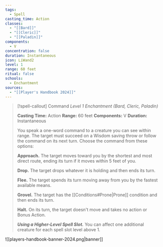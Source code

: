 ```yaml
---
tags:
  - Spell
casting_time: Action
classes:
  - "[[Bard]]"
  - "[[Cleric]]"
  - "[[Paladin]]"
components:
  - V
concentration: false
duration: Instantaneous
icon: LiWand2
level: 1
range: 60 feet
ritual: false
schools:
  - Enchantment
sources: 
  - "[[Player's Handbook 2024]]"
---
```

>[!spell-callout] Command
>_Level 1 Enchantment (Bard, Cleric, Paladin)_
>
>**Casting Time:** Action
>**Range:** 60 feet
>**Components:** V
>**Duration:** Instantaneous
>
>You speak a one-word command to a creature you can see within range. The target must succeed on a Wisdom saving throw or follow the command on its next turn. Choose the command from these options:
>
>**Approach.** The target moves toward you by the shortest and most direct route, ending its turn if it moves within 5 feet of you.
>
>**Drop.** The target drops whatever it is holding and then ends its turn.
>
>**Flee.** The target spends its turn moving away from you by the fastest available means.
>
>**Grovel.** The target has the [[Conditions#Prone\|Prone]] condition and then ends its turn.
>
>**Halt.** On its turn, the target doesn't move and takes no action or Bonus Action.
>
>**_Using a Higher-Level Spell Slot._** You can affect one additional creature for each spell slot level above 1.


![[players-handbook-banner-2024.png|banner]]